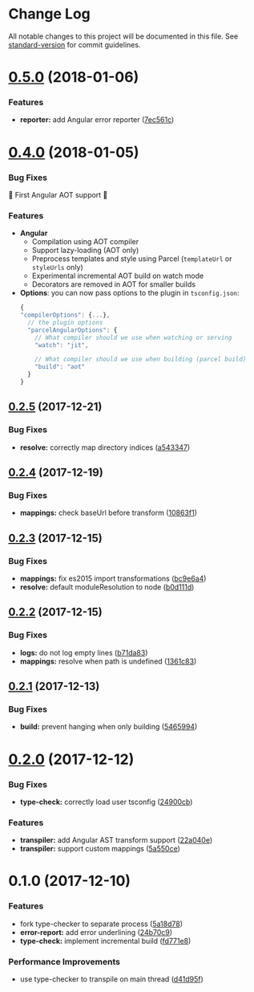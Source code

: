 # Change Log

All notable changes to this project will be documented in this file. See [standard-version](https://github.com/conventional-changelog/standard-version) for commit guidelines.

<a name="0.5.0"></a>
# [0.5.0](https://github.com/fathyb/parcel-plugin-angular/compare/v0.4.0...v0.5.0) (2018-01-06)


### Features

* **reporter:** add Angular error reporter ([7ec561c](https://github.com/fathyb/parcel-plugin-angular/commit/7ec561c))



<a name="0.4.0"></a>
# [0.4.0](https://github.com/fathyb/parcel-plugin-angular/compare/v0.2.4...v0.4.0) (2018-01-05)


### Bug Fixes

🎉 First Angular AOT support 🎉

### Features

- **Angular**
  - Compilation using AOT compiler
  - Support lazy-loading (AOT only)
  - Preprocess templates and style using Parcel (`templateUrl` or `styleUrls` only)
  - Experimental incremental AOT build on watch mode
  - Decorators are removed in AOT for smaller builds
- **Options**: you can now pass options to the plugin in `tsconfig.json`:
  ```js
  {
  "compilerOptions": {...},
    // the plugin options
    "parcelAngularOptions": {
      // What compiler should we use when watching or serving
      "watch": "jit",

      // What compiler should we use when building (parcel build)
      "build": "aot"
    }
  }
  ```

<a name="0.2.5"></a>
## [0.2.5](https://github.com/fathyb/parcel-plugin-typescript/compare/v0.2.4...v0.2.5) (2017-12-21)

### Bug Fixes

* **resolve:** correctly map directory indices ([a543347](https://github.com/fathyb/parcel-plugin-typescript/commit/a543347))


<a name="0.2.4"></a>
## [0.2.4](https://github.com/fathyb/parcel-plugin-typescript/compare/v0.2.3...v0.2.4) (2017-12-19)


### Bug Fixes

* **mappings:** check baseUrl before transform ([10863f1](https://github.com/fathyb/parcel-plugin-typescript/commit/10863f1))



<a name="0.2.3"></a>
## [0.2.3](https://github.com/fathyb/parcel-plugin-typescript/compare/v0.2.2...v0.2.3) (2017-12-15)


### Bug Fixes

* **mappings:** fix es2015 import transformations ([bc9e6a4](https://github.com/fathyb/parcel-plugin-typescript/commit/bc9e6a4))
* **resolve:** default moduleResolution to node ([b0d111d](https://github.com/fathyb/parcel-plugin-typescript/commit/b0d111d))



<a name="0.2.2"></a>
## [0.2.2](https://github.com/fathyb/parcel-plugin-typescript/compare/v0.2.1...v0.2.2) (2017-12-15)


### Bug Fixes

* **logs:** do not log empty lines ([b71da83](https://github.com/fathyb/parcel-plugin-typescript/commit/b71da83))
* **mappings:** resolve when path is undefined ([1361c83](https://github.com/fathyb/parcel-plugin-typescript/commit/1361c83))



<a name="0.2.1"></a>
## [0.2.1](https://github.com/fathyb/parcel-plugin-typescript/compare/v0.2.0...v0.2.1) (2017-12-13)


### Bug Fixes

* **build:** prevent hanging when only building ([5465994](https://github.com/fathyb/parcel-plugin-typescript/commit/5465994))



<a name="0.2.0"></a>
# [0.2.0](https://github.com/fathyb/parcel-plugin-typescript/compare/v0.1.0...v0.2.0) (2017-12-12)


### Bug Fixes

* **type-check:** correctly load user tsconfig ([24900cb](https://github.com/fathyb/parcel-plugin-typescript/commit/24900cb))


### Features

* **transpiler:** add Angular AST transform support ([22a040e](https://github.com/fathyb/parcel-plugin-typescript/commit/22a040e))
* **transpiler:** support custom mappings ([5a550ce](https://github.com/fathyb/parcel-plugin-typescript/commit/5a550ce))



<a name="0.1.0"></a>
# 0.1.0 (2017-12-10)


### Features

* fork type-checker to separate process ([5a18d78](https://github.com/fathyb/parcel-plugin-typescript/commit/5a18d78))
* **error-report:** add error underlining ([24b70c9](https://github.com/fathyb/parcel-plugin-typescript/commit/24b70c9))
* **type-check:** implement incremental build ([fd771e8](https://github.com/fathyb/parcel-plugin-typescript/commit/fd771e8))


### Performance Improvements

* use type-checker to transpile on main thread ([d41d95f](https://github.com/fathyb/parcel-plugin-typescript/commit/d41d95f))
